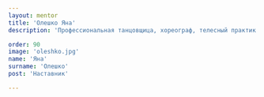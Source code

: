 ```yaml
---
layout: mentor
title: 'Олешко Яна'
description: 'Профессиональная танцовщица, хореограф, телесный практик.'

order: 90
image: 'oleshko.jpg'
name: 'Яна'
surname: 'Олешко'
post: 'Наставник'

---
```

